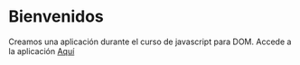 <h1>Bienvenidos</h1>
Creamos una aplicación durante el curso de javascript para DOM.
Accede a la aplicación <a href="aplicacion-weather-js-dom.netlify.app">Aquí</a> 
